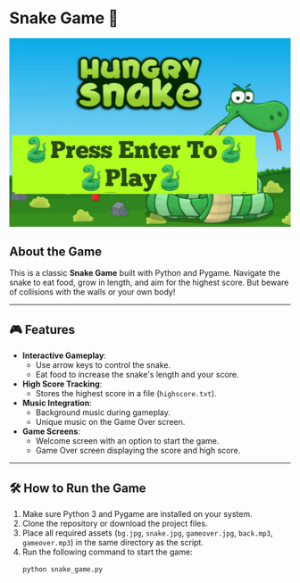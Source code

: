 # Snake Game 🐍

<p align="center">
    <img src="snake.jpg" alt="Snake Game Intro" width="700">
</p>

## About the Game
This is a classic **Snake Game** built with Python and Pygame. Navigate the snake to eat food, grow in length, and aim for the highest score. But beware of collisions with the walls or your own body!

---

## 🎮 Features
- **Interactive Gameplay**:
  - Use arrow keys to control the snake.
  - Eat food to increase the snake's length and your score.
- **High Score Tracking**:
  - Stores the highest score in a file (`highscore.txt`).
- **Music Integration**:
  - Background music during gameplay.
  - Unique music on the Game Over screen.
- **Game Screens**:
  - Welcome screen with an option to start the game.
  - Game Over screen displaying the score and high score.


---

## 🛠️ How to Run the Game
1. Make sure Python 3 and Pygame are installed on your system.
2. Clone the repository or download the project files.
3. Place all required assets (`bg.jpg`, `snake.jpg`, `gameover.jpg`, `back.mp3`, `gameover.mp3`) in the same directory as the script.
4. Run the following command to start the game:
   ```bash
   python snake_game.py
